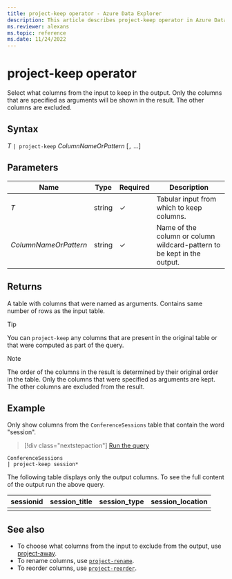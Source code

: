 ```yaml
---
title: project-keep operator - Azure Data Explorer
description: This article describes project-keep operator in Azure Data Explorer.
ms.reviewer: alexans
ms.topic: reference
ms.date: 11/24/2022
---
```

# project-keep operator

Select what columns from the input to keep in the output. Only the columns that are specified as arguments will be shown in the result. The other columns are excluded.

## Syntax

*T* `| project-keep` *ColumnNameOrPattern* [`,` ...]

## Parameters

| Name | Type | Required | Description |
|--|--|--|--|
| *T* | string | &check; | Tabular input from which to keep columns.|
| *ColumnNameOrPattern* | string | &check; | Name of the column or column wildcard-pattern to be kept in the output.|

## Returns

A table with columns that were named as arguments. Contains same number of rows as the input table.

> [!TIP]
> You can `project-keep` any columns that are present in the original table or that were computed as part of the query.

> [!NOTE]
> The order of the columns in the result is determined by their original order in the table. Only the columns that were specified as arguments are kept. The other columns are excluded from the result.

## Example

Only show columns from the `ConferenceSessions` table that contain the word "session".

> [!div class="nextstepaction"]
> <a href="https://dataexplorer.azure.com/clusters/help/databases/Samples?query=H4sIAAAAAAAAA3POz0tLLUrNS04NTi0uzszPK+blqlEoKMrPSk0u0c1OTS1QKIZIaAEAWs65FysAAAA=" target="_blank">Run the query</a>

```kusto
ConferenceSessions
| project-keep session*
```

The following table displays only the output columns. To see the full content of the output run the above query.

|sessionid| session_title| session_type| session_location|
|--|--|--|--|
||||

## See also

* To choose what columns from the input to exclude from the output, use [project-away](projectawayoperator.md).
* To rename columns, use [`project-rename`](projectrenameoperator.md).
* To reorder columns, use [`project-reorder`](projectreorderoperator.md).

